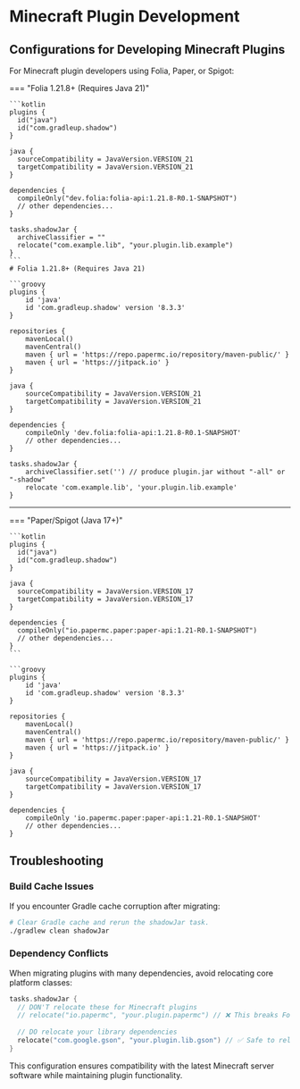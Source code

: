 # Minecraft Plugin Development

## Configurations for Developing Minecraft Plugins

For Minecraft plugin developers using Folia, Paper, or Spigot:

=== "Folia 1.21.8+ (Requires Java 21)"

    ```kotlin
    plugins {
      id("java")
      id("com.gradleup.shadow")
    }

    java {
      sourceCompatibility = JavaVersion.VERSION_21
      targetCompatibility = JavaVersion.VERSION_21
    }

    dependencies {
      compileOnly("dev.folia:folia-api:1.21.8-R0.1-SNAPSHOT")
      // other dependencies...
    }

    tasks.shadowJar {
      archiveClassifier = ""
      relocate("com.example.lib", "your.plugin.lib.example")
    }
    ```
    # Folia 1.21.8+ (Requires Java 21)

```
```groovy
plugins {
    id 'java'
    id 'com.gradleup.shadow' version '8.3.3'
}

repositories {
    mavenLocal()
    mavenCentral()
    maven { url = 'https://repo.papermc.io/repository/maven-public/' }
    maven { url = 'https://jitpack.io' }
}

java {
    sourceCompatibility = JavaVersion.VERSION_21
    targetCompatibility = JavaVersion.VERSION_21
}

dependencies {
    compileOnly 'dev.folia:folia-api:1.21.8-R0.1-SNAPSHOT'
    // other dependencies...
}

tasks.shadowJar {
    archiveClassifier.set('') // produce plugin.jar without "-all" or "-shadow"
    relocate 'com.example.lib', 'your.plugin.lib.example'
}
```

---
=== "Paper/Spigot (Java 17+)"

    ```kotlin
    plugins {
      id("java")
      id("com.gradleup.shadow")
    }

    java {
      sourceCompatibility = JavaVersion.VERSION_17
      targetCompatibility = JavaVersion.VERSION_17
    }

    dependencies {
      compileOnly("io.papermc.paper:paper-api:1.21-R0.1-SNAPSHOT")
      // other dependencies...
    }
    ```
```
```groovy
plugins {
    id 'java'
    id 'com.gradleup.shadow' version '8.3.3'
}

repositories {
    mavenLocal()
    mavenCentral()
    maven { url = 'https://repo.papermc.io/repository/maven-public/' }
    maven { url = 'https://jitpack.io' }
}

java {
    sourceCompatibility = JavaVersion.VERSION_17
    targetCompatibility = JavaVersion.VERSION_17
}

dependencies {
    compileOnly 'io.papermc.paper:paper-api:1.21-R0.1-SNAPSHOT'
    // other dependencies...
}
```


## Troubleshooting

### Build Cache Issues

If you encounter Gradle cache corruption after migrating:

```sh
# Clear Gradle cache and rerun the shadowJar task.
./gradlew clean shadowJar
```

### Dependency Conflicts

When migrating plugins with many dependencies, avoid relocating core platform classes:

```kotlin
tasks.shadowJar {
  // DON'T relocate these for Minecraft plugins
  // relocate("io.papermc", "your.plugin.papermc") // ❌ This breaks Folia schedulers
  
  // DO relocate your library dependencies
  relocate("com.google.gson", "your.plugin.lib.gson") // ✅ Safe to relocate
}
```

This configuration ensures compatibility with the latest Minecraft server software while maintaining plugin functionality.
